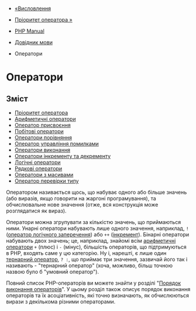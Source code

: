 - [«Висловлення](language.expressions.md)
- [Пріоритет оператора »](language.operators.precedence.md)

- [PHP Manual](index.md)
- [Довідник мови](langref.md)
- Оператори

# Оператори

## Зміст

- [Пріоритет оператора](language.operators.precedence.md)
- [Арифметичні оператори](language.operators.arithmetic.md)
- [Оператор присвоєння](language.operators.assignment.md)
- [Побітові оператори](language.operators.bitwise.md)
- [Оператори порівняння](language.operators.comparison.md)
- [Оператор управління помилками](language.operators.errorcontrol.md)
- [Оператори виконання](language.operators.execution.md)
- [Оператори інкременту та
декременту](language.operators.increment.md)
- [Логічні оператори](language.operators.logical.md)
- [Рядкові оператори](language.operators.string.md)
- [Оператори з масивами](language.operators.array.md)
- [Оператор перевірки типу](language.operators.type.md)

Оператором називається щось, що набуває одного або більше значень (або
виразів, якщо говорити на жаргоні програмування), та обчислювальне
нове значення (отже, вся конструкція може розглядатися як
вираз).

Оператори можна згрупувати за кількістю значень, що приймаються ними.
Унарні оператори набувають лише одного значення, наприклад, `!`
([оператор логічного заперечення](language.operators.logical.md)) або
`++` ([інкремент](language.operators.increment.md)). Бінарні
оператори набувають двох значень; це, наприклад, знайомі всім
[арифметичні оператори](language.operators.arithmetic.md) `+`
(плюс) і `-` (мінус), більшість операторів, що підтримуються в PHP, входять
саме у цю категорію. Ну і, нарешті, є лише один [тернарний
оператор](language.operators.comparison.md#language.operators.comparison.ternary),
`? :`, що приймає три значення, зазвичай його так і називають - "тернарний
оператор" (хоча, можливо, більш точною назвою було б "умовний
оператор").

Повний список PHP-операторів ви можете знайти у розділі "[Порядок
виконання операторів](language.operators.precedence.md)". У цьому
розділ також описує порядок виконання операторів та їх асоціативність,
які точно визначають, як обчислюються вирази з декількома
різними операторами.
